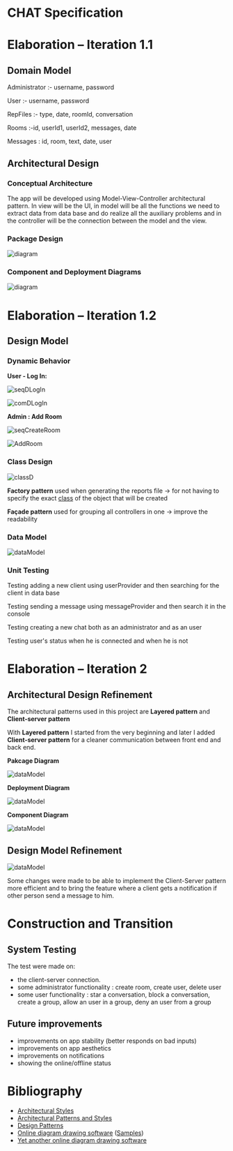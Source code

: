 # CHAT Specification
# Elaboration – Iteration 1.1

## Domain Model
Administrator :- username, password

User :- username, password

RepFiles :- type, date, roomId, conversation

Rooms  :-id, userId1, userId2, messages, date 

Messages : id, room, text, date, user

## Architectural Design

### Conceptual Architecture
The app will be developed using Model-View-Controller architectural pattern. In view will be the UI, in model will be all the functions we need to extract data from data base and do realize all the auxiliary problems and in the controller will be the connection between the model and the view.

### Package Design
![diagram](images/d.png)

### Component and Deployment Diagrams
![diagram](images/diagram.png)

# Elaboration – Iteration 1.2

## Design Model

### Dynamic Behavior
**User - Log In:**

![seqDLogIn](images/seqDLogIn.png)

![comDLogIn](images/comDLogIn.png)



**Admin : Add Room**

![seqCreateRoom](images/seqCreateRoom.png)



![AddRoom](images/AddRoom.png)

### Class Design

![classD](images/classD.png)

**Factory pattern** used when generating the reports file -> for not having to specify the exact [class](https://en.wikipedia.org/wiki/Class_(computer_programming)) of the object that will be created

**Façade pattern** used for grouping all controllers in one -> improve the readability 



### Data Model

![dataModel](images/dataModel.png)

### Unit Testing
Testing adding a new client using userProvider and then searching for the client in data base

Testing sending a message using messageProvider and then search it in the console

Testing creating a new chat both as an administrator and as an user

Testing user's status when he is connected and when he is not

# Elaboration – Iteration 2

## Architectural Design Refinement
The architectural patterns used in this project are **Layered pattern** and **Client-server pattern**

With **Layered pattern** I started from the very beginning and later I added **Client-server pattern** for a cleaner communication between front end and back end.



**Pakcage Diagram**

![dataModel](images/packageD.jpg)

**Deployment Diagram**

![dataModel](images/depo.jpg)



**Component Diagram**

![dataModel](images/comp.jpg)





## Design Model Refinement

![dataModel](images/classD.jpg)

Some changes were made to be able to implement the Client-Server pattern more efficient and to bring the feature where a client gets a notification if other person send a message to him.

# Construction and Transition

## System Testing
The test were made on:

- the client-server connection.
- some administrator functionality : create room, create user, delete user
- some user functionality : star a conversation, block a conversation, create a group, allow an user in a group, deny an user from a group



## Future improvements
- improvements on app stability (better responds on bad inputs)
- improvements on app aesthetics 
- improvements on notifications 
- showing the online/offline status 

# Bibliography
- [Architectural Styles](https://docs.microsoft.com/en-us/azure/architecture/guide/architecture-styles/)
- [Architectural Patterns and Styles](https://msdn.microsoft.com/en-us/library/ee658117.aspx)
- [Design Patterns](https://sourcemaking.com/design_patterns)
- [Online diagram drawing software](https://yuml.me/) ([Samples](https://yuml.me/diagram/scruffy/class/samples))
- [Yet another online diagram drawing software](https://www.draw.io)
